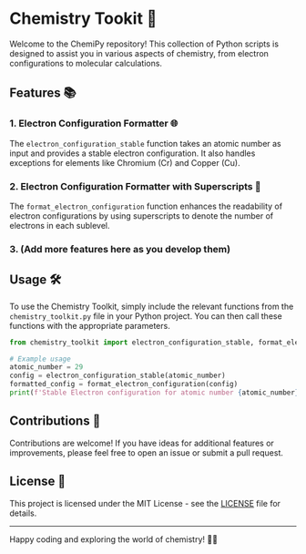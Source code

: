 # Chemistry Tookit 🧪

Welcome to the ChemiPy repository! This collection of Python scripts is designed to assist you in various aspects of chemistry, from electron configurations to molecular calculations.

## Features 📚

### 1. Electron Configuration Formatter 🌐

The `electron_configuration_stable` function takes an atomic number as input and provides a stable electron configuration. It also handles exceptions for elements like Chromium (Cr) and Copper (Cu).

### 2. Electron Configuration Formatter with Superscripts 🧾

The `format_electron_configuration` function enhances the readability of electron configurations by using superscripts to denote the number of electrons in each sublevel.

### 3. (Add more features here as you develop them)

## Usage 🛠️

To use the Chemistry Toolkit, simply include the relevant functions from the `chemistry_toolkit.py` file in your Python project. You can then call these functions with the appropriate parameters.

```python
from chemistry_toolkit import electron_configuration_stable, format_electron_configuration

# Example usage
atomic_number = 29
config = electron_configuration_stable(atomic_number)
formatted_config = format_electron_configuration(config)
print(f'Stable Electron configuration for atomic number {atomic_number}: {formatted_config}')
```

## Contributions 🤝

Contributions are welcome! If you have ideas for additional features or improvements, please feel free to open an issue or submit a pull request.

## License 📜

This project is licensed under the MIT License - see the [LICENSE](LICENSE) file for details.


---

Happy coding and exploring the world of chemistry! 🌟🧪
